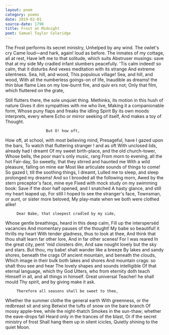 ```yaml
---
layout: poem
category: poems
date: 2019-02-01
source-date: 1798
title: Frost at Midnight
poet: Samuel Taylor Coleridge
---
```

The Frost performs its secret ministry, 
Unhelped by any wind. The owlet's cry 
Came loud—and hark, again! loud as before. 
The inmates of my cottage, all at rest, 
Have left me to that solitude, which suits 
Abstruser musings: save that at my side 
My cradled infant slumbers peacefully. 
'Tis calm indeed! so calm, that it disturbs 
And vexes meditation with its strange 
And extreme silentness. Sea, hill, and wood, 
This populous village! Sea, and hill, and wood, 
With all the numberless goings-on of life, 
Inaudible as dreams! the thin blue flame 
Lies on my low-burnt fire, and quiv
ers not; 
Only that film, which fluttered on the grate, 

Still flutters there, the sole unquiet thing. 
Methinks, its motion in this hush of nature 
Gives it dim sympathies with me who live, 
Making it a companionable form, 
Whose puny flaps and freaks the idling Spirit 
By its own moods interprets, every where 
Echo or mirror seeking of itself, 
And makes a toy of Thought. 

                      But O! how oft, 
How oft, at school, with most believing mind, 
Presageful, have I gazed upon the bars, 
To watch that fluttering stranger ! and as oft 
With unclosed lids, already had I dreamt 
Of my sweet birth-place, and the old church-tower, 
Whose bells, the poor man's only music, rang 
From morn to evening, all the hot Fair-day, 
So sweetly, that they stirred and haunted me 
With a wild pleasure, falling on mine ear 
Most like articulate sounds of things to come! 
So gazed I, till the soothing things, I dreamt, 
Lulled me to sleep, and sleep prolonged my dreams! 
And so I brooded all the following morn, 
Awed by the stern preceptor's face, mine eye 
Fixed with mock study on my swimming book:
Save if the door half opened, and I snatched 
A hasty glance, and still my heart leaped up, 
For still I hoped to see the stranger's face, 
Townsman, or aunt, or sister more beloved, 
My play-mate when we both were clothed alike! 

         Dear Babe, that sleepest cradled by my side, 
Whose gentle breathings, heard in this deep calm, 
Fill up the intersperséd vacancies 
And momentary pauses of the thought! 
My babe so beautiful! it thrills my heart 
With tender gladness, thus to look at thee, 
And think that thou shalt learn far other lore, 
And in far other scenes! For I was reared 
In the great city, pent 'mid cloisters dim, 
And saw nought lovely but the sky and stars. 
But thou, my babe! shalt wander like a breeze 
By lakes and sandy shores, beneath the crags 
Of ancient mountain, and beneath the clouds, 
Which image in their bulk both lakes and shores 
And mountain crags: so shalt thou see and hear
The lovely shapes and sounds intelligible 
Of that eternal language, which thy God 
Utters, who from eternity doth teach 
Himself in all, and all things in himself. 
Great universal Teacher! he shall mould 
Thy spirit, and by giving make it ask. 

         Therefore all seasons shall be sweet to thee, 
Whether the summer clothe the general earth 
With greenness, or the redbreast sit and sing 
Betwixt the tufts of snow on the bare branch 
Of mossy apple-tree, while the night-thatch 
Smokes in the sun-thaw; whether the eave-drops fall 
Heard only in the trances of the blast, 
Or if the secret ministry of frost 
Shall hang them up in silent icicles, 
Quietly shining to the quiet Moon.
